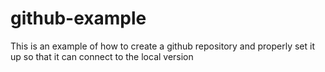 # github-example
This is an example of how to create a github repository and properly set it up so that it can connect to the local version
